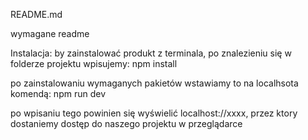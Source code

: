 README.md

wymagane readme

Instalacja:
by zainstalować produkt z terminala, po znalezieniu się w folderze projektu wpisujemy:
npm install

po zainstalowaniu wymaganych pakietów wstawiamy to na localhsota komendą:
npm run dev

po wpisaniu tego powinien się wyświelić localhost://xxxx, przez ktory dostaniemy dostęp do naszego projektu w przeglądarce
